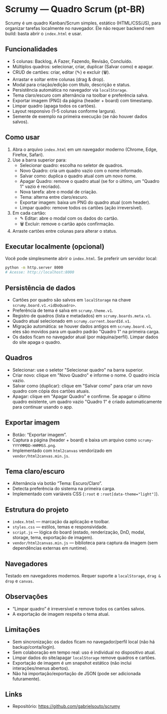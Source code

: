 # Scrumy — Quadro Scrum (pt-BR)

Scrumy é um quadro Kanban/Scrum simples, estático (HTML/CSS/JS), para organizar tarefas localmente no navegador. Ele não requer backend nem build: basta abrir o `index.html` e usar.

## Funcionalidades
- 5 colunas: Backlog, A Fazer, Fazendo, Revisão, Concluído.
- Múltiplos quadros: selecionar, criar, duplicar (Salvar como) e apagar.
- CRUD de cartões: criar, editar (✎) e excluir (🗑).
- Arrastar e soltar entre colunas (drag & drop).
- Modal para criação/edição com título, descrição e status.
- Persistência automática no navegador via `localStorage`.
- Tema claro/escuro com alternância na toolbar e preferência salva.
- Exportar imagem (PNG) da página (header + board) com timestamp.
- Limpar quadro (apaga todos os cartões).
- Layout responsivo (1–5 colunas conforme largura).
- Semente de exemplo na primeira execução (se não houver dados salvos).

## Como usar
1. Abra o arquivo `index.html` em um navegador moderno (Chrome, Edge, Firefox, Safari).
2. Use a barra superior para:
   - Selecionar quadro: escolha no seletor de quadros.
   - Novo Quadro: cria um quadro vazio com o nome informado.
   - Salvar como: duplica o quadro atual com um novo nome.
   - Apagar Quadro: remove o quadro atual (se for o último, um "Quadro 1" vazio é recriado).
   - Nova tarefa: abre o modal de criação.
   - Tema: alterna entre claro/escuro.
   - Exportar imagem: baixa um PNG do quadro atual (com header).
   - Limpar quadro: remove todos os cartões (ação irreversível).
3. Em cada cartão:
   - ✎ Editar: abre o modal com os dados do cartão.
   - 🗑 Excluir: remove o cartão após confirmação.
4. Arraste cartões entre colunas para alterar o status.

## Executar localmente (opcional)
Você pode simplesmente abrir o `index.html`. Se preferir um servidor local:

```bash
python -m http.server 8000
# Acesse: http://localhost:8000
```

## Persistência de dados
- Cartões por quadro são salvos em `localStorage` na chave `scrumy.board.v1.<idDoQuadro>`.
- Preferência de tema é salva em `scrumy.theme.v1`.
- Registro de quadros (lista e metadados) em `scrumy.boards.meta.v1`.
- Quadro atual selecionado em `scrumy.current.boardId.v1`.
- Migração automática: se houver dados antigos em `scrumy.board.v1`, eles são movidos para um quadro padrão "Quadro 1" na primeira carga.
- Os dados ficam no navegador atual (por máquina/perfil). Limpar dados do site apaga o quadro.

## Quadros
- Selecionar: use o seletor "Selecionar quadro" na barra superior.
- Criar novo: clique em "Novo Quadro" e informe o nome. O quadro inicia vazio.
- Salvar como (duplicar): clique em "Salvar como" para criar um novo quadro com cópia dos cartões atuais.
- Apagar: clique em "Apagar Quadro" e confirme. Se apagar o último quadro existente, um quadro vazio "Quadro 1" é criado automaticamente para continuar usando o app.

## Exportar imagem
- Botão: “Exportar imagem”.
- Captura a página (header + board) e baixa um arquivo como `scrumy-YYYYMMDD-HHMMSS.png`.
- Implementado com `html2canvas` vendorizado em `vendor/html2canvas.min.js`.

## Tema claro/escuro
- Alternância via botão “Tema: Escuro/Claro”.
- Detecta preferência do sistema na primeira carga.
- Implementado com variáveis CSS (`:root` e `:root[data-theme="light"]`).

## Estrutura do projeto
- `index.html` — marcação da aplicação e toolbar.
- `styles.css` — estilos, temas e responsividade.
- `script.js` — lógica do board (estado, renderização, DnD, modal, storage, tema, exportação de imagem).
- `vendor/html2canvas.min.js` — biblioteca para captura da imagem (sem dependências externas em runtime).

## Navegadores
Testado em navegadores modernos. Requer suporte a `localStorage`, `drag & drop` e `canvas`.

## Observações
- “Limpar quadro” é irreversível e remove todos os cartões salvos.
- A exportação de imagem respeita o tema atual.

## Limitações
- Sem sincronização: os dados ficam no navegador/perfil local (não há backup/conta/login).
- Sem colaboração em tempo real: uso é individual no dispositivo atual.
- Limpar dados do site/apagar `localStorage` remove quadros e cartões.
- Exportação de imagem é um snapshot estático (não inclui interações/menus abertos).
- Não há importação/exportação de JSON (pode ser adicionada futuramente).

## Links
- Repositório: https://github.com/gabrielsouto/scrumy
